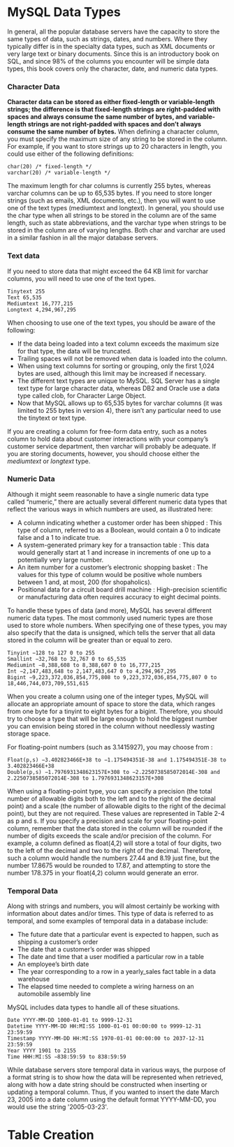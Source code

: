 # MySQL Data Types

In general, all the popular database servers have the capacity to store the same types of data, such as strings, dates, and numbers. Where they typically differ is in the specialty data types, such as XML documents or very large text or binary documents. Since this is an introductory book on SQL, and since 98% of the columns you encounter will be simple data types, this book covers only the character, date, and numeric data types.

### Character Data

__Character data can be stored as either fixed-length or variable-length strings; the difference is that fixed-length strings are right-padded with spaces and always consume the same number of bytes, and variable-length strings are not right-padded with spaces and don’t always consume the same number of bytes.__ When defining a character column, you must specify the maximum size of any string to be stored in the column. For example, if you want to store strings up to 20 characters in length, you could use either of the following definitions:

```
char(20) /* fixed-length */
varchar(20) /* variable-length */
```

The maximum length for char columns is currently 255 bytes, whereas varchar columns can be up to 65,535 bytes. If you need to store longer strings (such as emails, XML documents, etc.), then you will want to use one of the text types (mediumtext and longtext). In general, you should use the char type when all strings to be stored in the column are of the same length, such as state abbreviations, and the varchar type when strings to be stored in the column are of varying lengths. Both char and varchar are used in a similar fashion in all the major database servers.

### Text data

If you need to store data that might exceed the 64 KB limit for varchar columns, you will need to use one of the text types.

```
Tinytext 255
Text 65,535
Mediumtext 16,777,215
Longtext 4,294,967,295
```

When choosing to use one of the text types, you should be aware of the following: 

* If the data being loaded into a text column exceeds the maximum size for that type, the data will be truncated.   
* Trailing spaces will not be removed when data is loaded into the column.   
* When using text columns for sorting or grouping, only the first 1,024 bytes are used, although this limit may be increased if necessary.   
* The different text types are unique to MySQL. SQL Server has a single text type for large character data, whereas DB2 and Oracle use a data type called clob, for Character Large Object.   
* Now that MySQL allows up to 65,535 bytes for varchar columns (it was limited to 255 bytes in version 4), there isn’t any particular need to use the tinytext or text type.  

If you are creating a column for free-form data entry, such as a notes column to hold data about customer interactions with your company’s customer service department, then varchar will probably be adequate. If you are storing documents, however, you should choose either the _mediumtext_ or _longtext_ type.

### Numeric Data

Although it might seem reasonable to have a single numeric data type called “numeric,” there are actually several different numeric data types that reflect the various ways in which numbers are used, as illustrated here: 

* A column indicating whether a customer order has been shipped : This type of column, referred to as a Boolean, would contain a 0 to indicate false and a 1 to indicate true.  
* A system-generated primary key for a transaction table : This data would generally start at 1 and increase in increments of one up to a potentially very large number.   
* An item number for a customer’s electronic shopping basket : The values for this type of column would be positive whole numbers between 1 and, at most, 200 (for shopaholics).  
* Positional data for a circuit board drill machine : High-precision scientific or manufacturing data often requires accuracy to eight decimal points.   

To handle these types of data (and more), MySQL has several different numeric data types. The most commonly used numeric types are those used to store whole numbers. When specifying one of these types, you may also specify that the data is unsigned, which tells the server that all data stored in the column will be greater than or equal to zero.

```
Tinyint −128 to 127 0 to 255
Smallint −32,768 to 32,767 0 to 65,535
Mediumint −8,388,608 to 8,388,607 0 to 16,777,215
Int −2,147,483,648 to 2,147,483,647 0 to 4,294,967,295
Bigint −9,223,372,036,854,775,808 to 9,223,372,036,854,775,807 0 to 18,446,744,073,709,551,615
```

When you create a column using one of the integer types, MySQL will allocate an appropriate amount of space to store the data, which ranges from one byte for a tinyint to eight bytes for a bigint. Therefore, you should try to choose a type that will be large enough to hold the biggest number you can envision being stored in the column without needlessly wasting storage space.

For floating-point numbers (such as 3.1415927), you may choose from :

```
Float(p,s) −3.402823466E+38 to −1.175494351E-38 and 1.175494351E-38 to 3.402823466E+38
Double(p,s) −1.7976931348623157E+308 to −2.2250738585072014E-308 and 2.2250738585072014E-308 to 1.7976931348623157E+308
```

When using a floating-point type, you can specify a precision (the total number of allowable digits both to the left and to the right of the decimal point) and a scale (the number of allowable digits to the right of the decimal point), but they are not required. These values are represented in Table 2-4 as p and s. If you specify a precision and scale for your floating-point column, remember that the data stored in the column will be rounded if the number of digits exceeds the scale and/or precision of the column. For example, a column defined as float(4,2) will store a total of four digits, two to the left of the decimal and two to the right of the decimal. Therefore, such a column would handle the numbers 27.44 and 8.19 just fine, but the number 17.8675 would be rounded to 17.87, and attempting to store the number 178.375 in your float(4,2) column would generate an error.

### Temporal Data

Along with strings and numbers, you will almost certainly be working with information about dates and/or times. This type of data is referred to as temporal, and some examples of temporal data in a database include:  

* The future date that a particular event is expected to happen, such as shipping a customer’s order   
* The date that a customer’s order was shipped   
* The date and time that a user modified a particular row in a table   
* An employee’s birth date  
* The year corresponding to a row in a yearly_sales fact table in a data warehouse   
* The elapsed time needed to complete a wiring harness on an automobile assembly line  

MySQL includes data types to handle all of these situations.

```
Date YYYY-MM-DD 1000-01-01 to 9999-12-31
Datetime YYYY-MM-DD HH:MI:SS 1000-01-01 00:00:00 to 9999-12-31 23:59:59
Timestamp YYYY-MM-DD HH:MI:SS 1970-01-01 00:00:00 to 2037-12-31 23:59:59
Year YYYY 1901 to 2155
Time HHH:MI:SS −838:59:59 to 838:59:59
```

While database servers store temporal data in various ways, the purpose of a format string is to show how the data will be represented when retrieved, along with how a date string should be constructed when inserting or updating a temporal column. Thus, if you wanted to insert the date March 23, 2005 into a date column using the default format YYYY-MM-DD, you would use the string '2005-03-23'.

# Table Creation



